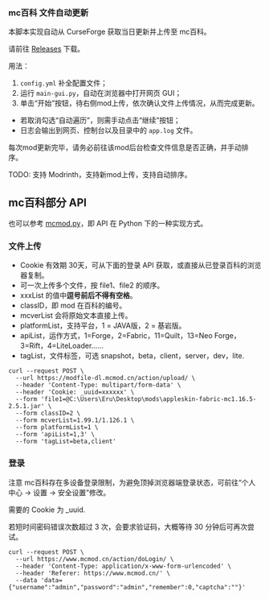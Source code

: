 ### mc百科 文件自动更新

本脚本实现自动从 CurseForge 获取当日更新并上传至 mc百科。

请前往 [Releases](https://github.com/sxjeru/Utility-Scripts/releases/tag/1.0) 下载。

用法：
1. `config.yml` 补全配置文件；
2. 运行 `main-gui.py`，自动在浏览器中打开网页 GUI；
3. 单击“开始”按钮，待右侧mod上传，依次确认文件上传情况，从而完成更新。

- 若取消勾选“自动遍历”，则需手动点击“继续”按钮；
- 日志会输出到网页、控制台以及目录中的 `app.log` 文件。

每次mod更新完毕，请务必前往该mod后台检查文件信息是否正确，并手动排序。

TODO: 支持 Modrinth，支持新mod上传，支持自动排序。

## mc百科部分 API

也可以参考 [mcmod.py](https://github.com/sxjeru/Utility-Scripts/blob/main/mcmod-auto-upload/mcmod.py)，即 API 在 Python 下的一种实现方式。

### 文件上传
- Cookie 有效期 30天，可从下面的登录 API 获取，或直接从已登录百科的浏览器复制。
- 可一次上传多个文件，按 file1、file2 的顺序。
- xxxList 的值中**逗号前后不得有空格**。
- classID，即 mod 在百科的编号。
- mcverList 会将原始文本直接上传。
- platformList，支持平台，1 = JAVA版，2 = 基岩版。
- apiList，运作方式，1=Forge，2=Fabric，11=Quilt，13=Neo Forge，3=Rift，4=LiteLoader……
- tagList，文件标签，可选 snapshot，beta，client，server，dev，lite.

```Shell
curl --request POST \
  --url https://modfile-dl.mcmod.cn/action/upload/ \
  --header 'Content-Type: multipart/form-data' \
  --header 'Cookie: _uuid=xxxxxx' \
  --form 'file1=@C:\Users\Eru\Desktop\mods\appleskin-fabric-mc1.16.5-2.5.1.jar' \
  --form classID=2 \
  --form mcverList=1.99.1/1.126.1 \
  --form platformList=1 \
  --form 'apiList=1,3' \
  --form 'tagList=beta,client'
```

### 登录
注意 mc百科存在多设备登录限制，为避免顶掉浏览器端登录状态，可前往“个人中心 -> 设置 -> 安全设置”修改。

需要的 Cookie 为 _uuid.

若短时间密码错误次数超过 3 次，会要求验证码，大概等待 30 分钟后可再次尝试。

```Shell
curl --request POST \
  --url https://www.mcmod.cn/action/doLogin/ \
  --header 'Content-Type: application/x-www-form-urlencoded' \
  --header 'Referer: https://www.mcmod.cn/' \
  --data 'data={"username":"admin","password":"admin","remember":0,"captcha":""}'
```
